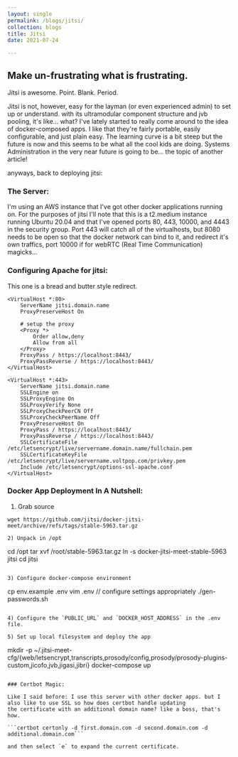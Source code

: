 ```yaml
---
layout: single
permalink: /blogs/jitsi/
collection: blogs
title: Jitsi
date: 2021-07-24

---
```


## Make un-frustrating what is frustrating.

Jitsi is awesome. Point. Blank. Period.

Jitsi is not, however, easy for the layman (or even experienced admin) to set up or understand.
with its ultramodular component structure and jvb pooling, it's like... what? I've lately started 
to really come around to the idea of docker-composed apps. I like that they're fairly portable, easily 
configurable, and just plain easy. The learning curve is a bit steep but the future is now and this seems 
to be what all the cool kids are doing. Systems Administration in the very near future is going to be... 
the topic of another article!

anyways, back to deploying jitsi:

### The Server:

I'm using an AWS instance that I've got other docker applications running on. For the purposes of jitsi I'll note 
that this is a t2.medium instance running Ubuntu 20.04 and that I've opened ports 80, 443, 10000, and 4443 in
the security group. Port 443 will catch all of the virtualhosts, but 8080 needs to be open so that the docker network
can bind to it, and redirect it's own traffics, port 10000 if for webRTC (Real Time Communication) magicks...

### Configuring Apache for jitsi:

This one is a bread and butter style redirect.

```
<VirtualHost *:80>
    ServerName jitsi.domain.name
    ProxyPreserveHost On

    # setup the proxy
    <Proxy *>
        Order allow,deny
        Allow from all
    </Proxy>
    ProxyPass / https://localhost:8443/
    ProxyPassReverse / https://localhost:8443/
</VirtualHost>

<VirtualHost *:443>
    ServerName jitsi.domain.name
    SSLEngine on
    SSLProxyEngine On
    SSLProxyVerify None
    SSLProxyCheckPeerCN Off
    SSLProxyCheckPeerName Off
    ProxyPreserveHost On
    ProxyPass / https://localhost:8443/
    ProxyPassReverse / https://localhost:8443/
    SSLCertificateFile      /etc/letsencrypt/live/servername.domain.name/fullchain.pem
    SSLCertificateKeyFile /etc/letsencrypt/live/servername.voltpop.com/privkey.pem
    Include /etc/letsencrypt/options-ssl-apache.conf
</VirtualHost>
```

### Docker App Deployment In A Nutshell:

1) Grab source
```
wget https://github.com/jitsi/docker-jitsi-meet/archive/refs/tags/stable-5963.tar.gz

2) Unpack in /opt
```
cd /opt
tar xvf /root/stable-5963.tar.gz
ln -s docker-jitsi-meet-stable-5963 jitsi
cd jitsi
```

3) Configure docker-compose environment
```
cp env.example .env
vim .env // configure settings appropriately
./gen-passwords.sh
```

4) Configure the `PUBLIC_URL` and `DOCKER_HOST_ADDRESS` in the .env file.

5) Set up local filesystem and deploy the app
```
mkdir -p ~/.jitsi-meet-cfg/{web/letsencrypt,transcripts,prosody/config,prosody/prosody-plugins-custom,jicofo,jvb,jigasi,jibri}
docker-compose up 
```

### Certbot Magic:

Like I said before: I use this server with other docker apps. but I also like to use SSL so how does certbot handle updating
the certificate with an additional domain name? like a boss, that's how.

```certbot certonly -d first.domain.com -d second.domain.com -d additional.domain.com```

and then select `e` to expand the current certificate.
